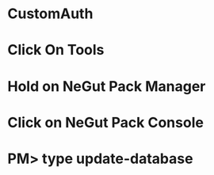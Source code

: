 # CustomAuth

# Click On Tools 
# Hold on NeGut Pack Manager
# Click on NeGut Pack Console
# PM> type update-database
